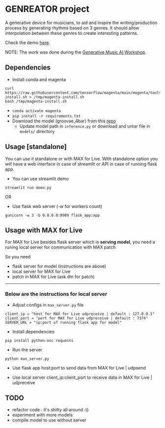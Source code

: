 # GENREATOR project

A generative device for musicians, to aid and inspire the writing/production process by generating rhythms based on 3 genres. It should allow interpolation between these genres to create interesting patterns.

Check the demo [here](http://genreator.medlee.studio:8501/).

NOTE: The work was done during the [Generative Music AI Workshop](https://www.upf.edu/web/mtg/generative-music-ai-workshop).

## Dependencies

- Install conda and magenta
```
curl https://raw.githubusercontent.com/tensorflow/magenta/main/magenta/tools/magenta-install.sh > /tmp/magenta-install.sh
bash /tmp/magenta-install.sh
```
- `conda activate magenta`
- `pip install -r requirements.txt`
- Download the model (groovae_4bar) from this [repo](https://github.com/magenta/magenta/tree/main/magenta/models/music_vae#pre-trained-checkpoints)
    - Update model path in `inference.py` or download and untar file in `models/` directory

## Usage [standalone]

You can use it standalone or with MAX for Live. With standalone option you will have a web interface in case of streamlit or API in case of running flask app.

- You can use streamlit demo
```
streamlit run demo.py
```

OR

- Use flask web server (-w for workers count)
```
gunicorn -w 3 -b 0.0.0.0:8989 flask_app:app
```


## Usage with MAX for Live

For MAX for Live besides flask server which is **serving model**, you need a runing local server for communication with MAX patch

So you need 
- flask server for model (instructions are above)
- local server for MAX for Live
- patch in MAX for Live (ask dm for patch)

___

### Below are the instructions for local server

- Adjust configs in `max_server.py` file
```
client_ip = "host for MAX for Live udpreceive | default : 127.0.0.1"
client_port = "port for MAX for Live udpreceive | default : 7374"
SERVER_URL = "ip:port of running flask app for model"
```


- Install dependencies
```
pip install python-osc requests
```


- Run the server
```
python max_server.py
```

- Use flask app host:port to send data from MAX for Live | udpsend

- Use local server client_ip:client_port to receive data in MAX for Live | udpreceive


## TODO

- refactor code : it's shitty all around :))
- experiment with more models
- compile model to use without server
